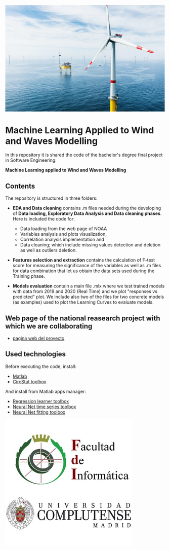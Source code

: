 ![FOWT](https://github.com/MontseSacie/Machine-Learning-and-Big-Data/blob/master/imagenes_tfg/ini.jpg)

# Machine Learning Applied to Wind and Waves Modelling
In this repository it is shared the code of the bachelor's degree final project in Software Engineering:

**Machine Learning applied to Wind and Waves Modelling**

## Contents
The repository is structured in three folders:
- **EDA and Data cleaning** contains .m files needed during the developing of **Data loading, Exploratory Data Analysis and Data cleaning phases**. Here is included the code for:
    - Data loading from the web page of NOAA
    - Variables analysis and plots visualization, 
    - Correlation analysis implementation and 
    - Data cleaning; which include missing values detection and deletion as well as outliers deletion.

- **Features selection and extraction** contains the calculation of F-test score for measuring the significance of the variables as well as .m files for data combination that let us obtain the data sets used during the Training phase.

- **Models evaluation** contain a main file .mlx where we test trained models with data from 2019 and 2020 (Real Time) and we plot "responses vs predicted" plot. We include also two of the files for two concrete models (as examples) used to plot the Learning Curves to evaluate models.

## Web page of the national reasearch project with which we are collaborating
- [pagina web del proyecto](http://www.floatingwindturbineucm.com/)

## Used technologies 
Before executing the code, install:
 - [Matlab](https://es.mathworks.com/downloads/)
 - [CircStat toolbox](https://es.mathworks.com/matlabcentral/fileexchange/10676-circular-statistics-toolbox-directional-statistics)
 
 And install from Matlab apps manager:
 
 - [Regression learner toolbox](https://es.mathworks.com/help/stats/regression-learner-app.html)
 - [Neural Net time series toolbox](https://es.mathworks.com/help/deeplearning/ref/neuralnettimeseries-app.html)
 - [Neural Net fitting toolbox](https://es.mathworks.com/help/deeplearning/ref/nftool.html)
 
![ucm](https://github.com/MontseSacie/Machine-Learning-and-Big-Data/blob/master/imagenes_tfg/LOGODOBLE.jpg)

